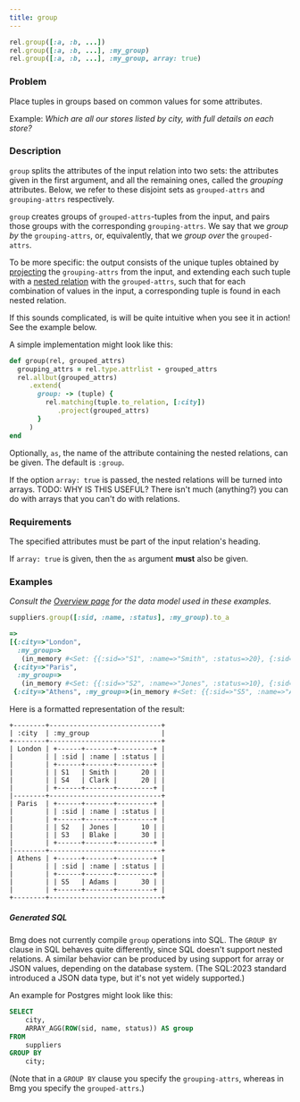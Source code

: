 ```yaml
---
title: group
---
```


```ruby
rel.group([:a, :b, ...])
rel.group([:a, :b, ...], :my_group)
rel.group([:a, :b, ...], :my_group, array: true)
```

### Problem

Place tuples in groups based on common values for some attributes.

Example: *Which are all our stores listed by city, with full details on each store?*

### Description

`group` splits the attributes of the input relation into two sets: the attributes given in the first argument, and all the remaining ones, called the *grouping* attributes. Below, we refer to these disjoint sets as `grouped-attrs` and `grouping-attrs` respectively.

`group` creates groups of `grouped-attrs`-tuples from the input, and pairs those groups with the corresponding `grouping-attrs`. We say that we *group by* the `grouping-attrs`, or, equivalently, that we *group over* the `grouped-attrs`.

To be more specific: the output consists of the unique tuples obtained by [projecting](reference/operations/project) the `grouping-attrs` from the input, and extending each such tuple with a [nested relation](/ra-primer/relations-as-attributes) with the `grouped-attrs`, such that for each combination of values in the input, a corresponding tuple is found in each nested relation.

If this sounds complicated, is will be quite intuitive when you see it in action! See the example below.

A simple implementation might look like this:

```ruby
def group(rel, grouped_attrs)
  grouping_attrs = rel.type.attrlist - grouped_attrs
  rel.allbut(grouped_attrs)
     .extend(
       group: -> (tuple) {
         rel.matching(tuple.to_relation, [:city])
            .project(grouped_attrs)
       }
     )
end
```

Optionally, `as`, the name of the attribute containing the nested relations, can be given. The default is `:group`.

If the option `array: true` is passed, the nested relations will be turned into arrays. TODO: WHY IS THIS USEFUL? There isn't much (anything?) you can do with arrays that you can't do with relations.

### Requirements

The specified attributes must be part of the input relation's heading.

If `array: true` is given, then the `as` argument **must** also be given.

### Examples

*Consult the [Overview page](/reference/overview) for the data model used in these examples.*

```ruby
suppliers.group([:sid, :name, :status], :my_group).to_a

=>
[{:city=>"London",
  :my_group=>
   (in_memory #<Set: {{:sid=>"S1", :name=>"Smith", :status=>20}, {:sid=>"S4", :name=>"Clark", :status=>20}}>)},
 {:city=>"Paris",
  :my_group=>
   (in_memory #<Set: {{:sid=>"S2", :name=>"Jones", :status=>10}, {:sid=>"S3", :name=>"Blake", :status=>30}}>)},
 {:city=>"Athens", :my_group=>(in_memory #<Set: {{:sid=>"S5", :name=>"Adams", :status=>30}}>)}]
```

Here is a formatted representation of the result:

```
+--------+----------------------------+
| :city  | :my_group                  |
+--------+----------------------------+
| London | +------+-------+---------+ |
|        | | :sid | :name | :status | |
|        | +------+-------+---------+ |
|        | | S1   | Smith |      20 | |
|        | | S4   | Clark |      20 | |
|        | +------+-------+---------+ |
|--------+----------------------------+
| Paris  | +------+-------+---------+ |
|        | | :sid | :name | :status | |
|        | +------+-------+---------+ |
|        | | S2   | Jones |      10 | |
|        | | S3   | Blake |      30 | |
|        | +------+-------+---------+ |
|--------+----------------------------+
| Athens | +------+-------+---------+ |
|        | | :sid | :name | :status | |
|        | +------+-------+---------+ |
|        | | S5   | Adams |      30 | |
|        | +------+-------+---------+ |
+--------+----------------------------+
```

##### Generated SQL

Bmg does not currently compile `group` operations into SQL. The `GROUP BY` clause in SQL behaves quite differently, since SQL doesn't support nested relations. A similar behavior can be produced by using support for array or JSON values, depending on the database system. (The SQL:2023 standard introduced a JSON data type, but it's not yet widely supported.)

An example for Postgres might look like this:

```sql
SELECT
    city,
    ARRAY_AGG(ROW(sid, name, status)) AS group
FROM
    suppliers
GROUP BY
    city;
```

(Note that in a `GROUP BY` clause you specify the `grouping-attrs`, whereas in Bmg you specify the `grouped-attrs`.)
